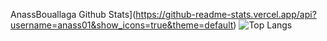 AnassBouallaga Github Stats](https://github-readme-stats.vercel.app/api?username=anass01&show_icons=true&theme=default)
![Top Langs](https://github-readme-stats.vercel.app/api/top-langs/?username=anass01&layout=compact)

